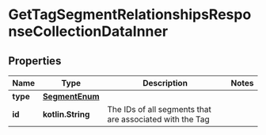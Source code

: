 
# GetTagSegmentRelationshipsResponseCollectionDataInner

## Properties
| Name | Type | Description | Notes |
| ------------ | ------------- | ------------- | ------------- |
| **type** | [**SegmentEnum**](SegmentEnum.md) |  |  |
| **id** | **kotlin.String** | The IDs of all segments that are associated with the Tag |  |



